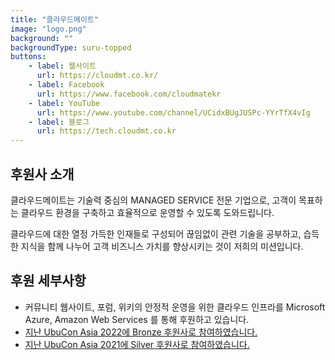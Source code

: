 ```yaml
---
title: "클라우드메이트"
image: "logo.png"
background: ""
backgroundType: suru-topped
buttons:
    - label: 웹사이트
      url: https://cloudmt.co.kr/
    - label: Facebook
      url: https://www.facebook.com/cloudmatekr
    - label: YouTube
      url: https://www.youtube.com/channel/UCidxBUgJUSPc-YYrTfX4vIg
    - label: 블로그
      url: https://tech.cloudmt.co.kr
---
```


## 후원사 소개
클라우드메이트는 기술력 중심의 MANAGED SERVICE 전문 기업으로, 고객이 목표하는 클라우드 환경을 구축하고 효율적으로 운영할 수 있도록 도와드립니다.

클라우드에 대한 열정 가득한 인재들로 구성되어 끊임없이 관련 기술을 공부하고, 습득한 지식을 함께 나누어 고객 비즈니스 가치를 향상시키는 것이 저희의 미션입니다.

## 후원 세부사항
- 커뮤니티 웹사이트, 포럼, 위키의 안정적 운영을 위한 클라우드 인프라를 Microsoft Azure, Amazon Web Services 를 통해 후원하고 있습니다. 
- [지난 UbuCon Asia 2022에 Bronze 후원사로 참여하였습니다.](https://2022.ubucon.asia/sponsors/cloudmate/)
- [지난 UbuCon Asia 2021에 Silver 후원사로 참여하였습니다.](https://2021.ubucon.asia/sponsors/cloudmate/)